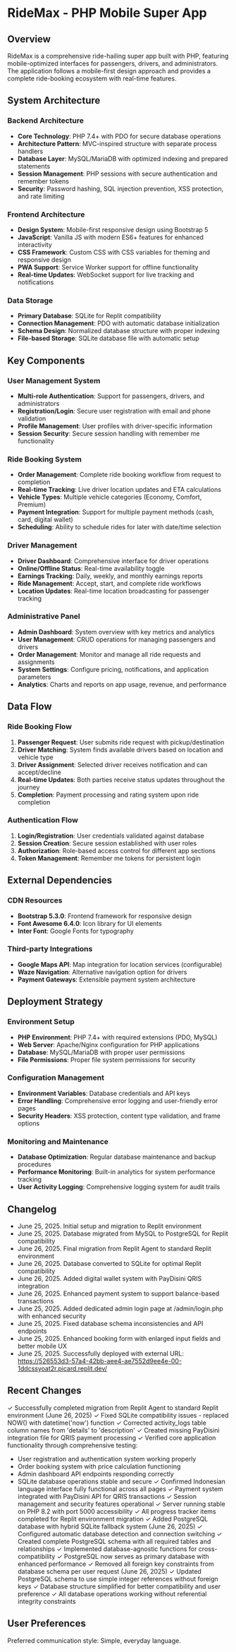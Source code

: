 # RideMax - PHP Mobile Super App

## Overview

RideMax is a comprehensive ride-hailing super app built with PHP, featuring mobile-optimized interfaces for passengers, drivers, and administrators. The application follows a mobile-first design approach and provides a complete ride-booking ecosystem with real-time features.

## System Architecture

### Backend Architecture
- **Core Technology**: PHP 7.4+ with PDO for secure database operations
- **Architecture Pattern**: MVC-inspired structure with separate process handlers
- **Database Layer**: MySQL/MariaDB with optimized indexing and prepared statements
- **Session Management**: PHP sessions with secure authentication and remember tokens
- **Security**: Password hashing, SQL injection prevention, XSS protection, and rate limiting

### Frontend Architecture
- **Design System**: Mobile-first responsive design using Bootstrap 5
- **JavaScript**: Vanilla JS with modern ES6+ features for enhanced interactivity
- **CSS Framework**: Custom CSS with CSS variables for theming and responsive design
- **PWA Support**: Service Worker support for offline functionality
- **Real-time Updates**: WebSocket support for live tracking and notifications

### Data Storage
- **Primary Database**: SQLite for Replit compatibility
- **Connection Management**: PDO with automatic database initialization
- **Schema Design**: Normalized database structure with proper indexing
- **File-based Storage**: SQLite database file with automatic setup

## Key Components

### User Management System
- **Multi-role Authentication**: Support for passengers, drivers, and administrators
- **Registration/Login**: Secure user registration with email and phone validation
- **Profile Management**: User profiles with driver-specific information
- **Session Security**: Secure session handling with remember me functionality

### Ride Booking System
- **Order Management**: Complete ride booking workflow from request to completion
- **Real-time Tracking**: Live driver location updates and ETA calculations
- **Vehicle Types**: Multiple vehicle categories (Economy, Comfort, Premium)
- **Payment Integration**: Support for multiple payment methods (cash, card, digital wallet)
- **Scheduling**: Ability to schedule rides for later with date/time selection

### Driver Management
- **Driver Dashboard**: Comprehensive interface for driver operations
- **Online/Offline Status**: Real-time availability toggle
- **Earnings Tracking**: Daily, weekly, and monthly earnings reports
- **Ride Management**: Accept, start, and complete ride workflows
- **Location Updates**: Real-time location broadcasting for passenger tracking

### Administrative Panel
- **Admin Dashboard**: System overview with key metrics and analytics
- **User Management**: CRUD operations for managing passengers and drivers
- **Order Management**: Monitor and manage all ride requests and assignments
- **System Settings**: Configure pricing, notifications, and application parameters
- **Analytics**: Charts and reports on app usage, revenue, and performance

## Data Flow

### Ride Booking Flow
1. **Passenger Request**: User submits ride request with pickup/destination
2. **Driver Matching**: System finds available drivers based on location and vehicle type
3. **Driver Assignment**: Selected driver receives notification and can accept/decline
4. **Real-time Updates**: Both parties receive status updates throughout the journey
5. **Completion**: Payment processing and rating system upon ride completion

### Authentication Flow
1. **Login/Registration**: User credentials validated against database
2. **Session Creation**: Secure session established with user roles
3. **Authorization**: Role-based access control for different app sections
4. **Token Management**: Remember me tokens for persistent login

## External Dependencies

### CDN Resources
- **Bootstrap 5.3.0**: Frontend framework for responsive design
- **Font Awesome 6.4.0**: Icon library for UI elements
- **Inter Font**: Google Fonts for typography

### Third-party Integrations
- **Google Maps API**: Map integration for location services (configurable)
- **Waze Navigation**: Alternative navigation option for drivers
- **Payment Gateways**: Extensible payment system architecture

## Deployment Strategy

### Environment Setup
- **PHP Environment**: PHP 7.4+ with required extensions (PDO, MySQL)
- **Web Server**: Apache/Nginx configuration for PHP applications
- **Database**: MySQL/MariaDB with proper user permissions
- **File Permissions**: Proper file system permissions for security

### Configuration Management
- **Environment Variables**: Database credentials and API keys
- **Error Handling**: Comprehensive error logging and user-friendly error pages
- **Security Headers**: XSS protection, content type validation, and frame options

### Monitoring and Maintenance
- **Database Optimization**: Regular database maintenance and backup procedures
- **Performance Monitoring**: Built-in analytics for system performance tracking
- **User Activity Logging**: Comprehensive logging system for audit trails

## Changelog

- June 25, 2025. Initial setup and migration to Replit environment
- June 25, 2025. Database migrated from MySQL to PostgreSQL for Replit compatibility
- June 26, 2025. Final migration from Replit Agent to standard Replit environment
- June 26, 2025. Database converted to SQLite for optimal Replit compatibility
- June 26, 2025. Added digital wallet system with PayDisini QRIS integration
- June 26, 2025. Enhanced payment system to support balance-based transactions
- June 25, 2025. Added dedicated admin login page at /admin/login.php with enhanced security
- June 25, 2025. Fixed database schema inconsistencies and API endpoints
- June 25, 2025. Enhanced booking form with enlarged input fields and better mobile UX
- June 25, 2025. Successfully deployed with external URL: https://526553d3-57a4-42bb-aee4-ae7552d9ee4e-00-1ddcssyoat2r.picard.replit.dev/

## Recent Changes

✓ Successfully completed migration from Replit Agent to standard Replit environment (June 26, 2025)
✓ Fixed SQLite compatibility issues - replaced NOW() with datetime('now') function
✓ Corrected activity_logs table column names from 'details' to 'description'
✓ Created missing PayDisini integration file for QRIS payment processing
✓ Verified core application functionality through comprehensive testing:
  - User registration and authentication system working properly
  - Order booking system with price calculation functioning
  - Admin dashboard API endpoints responding correctly
  - SQLite database operations stable and secure
✓ Confirmed Indonesian language interface fully functional across all pages
✓ Payment system integrated with PayDisini API for QRIS transactions
✓ Session management and security features operational
✓ Server running stable on PHP 8.2 with port 5000 accessibility
✓ All progress tracker items completed for Replit environment migration
✓ Added PostgreSQL database with hybrid SQLite fallback system (June 26, 2025)
✓ Configured automatic database detection and connection switching
✓ Created complete PostgreSQL schema with all required tables and relationships
✓ Implemented database-agnostic functions for cross-compatibility
✓ PostgreSQL now serves as primary database with enhanced performance
✓ Removed all foreign key constraints from database schema per user request (June 26, 2025)
✓ Updated PostgreSQL schema to use simple integer references without foreign keys
✓ Database structure simplified for better compatibility and user preference
✓ All database operations working without referential integrity constraints

## User Preferences

Preferred communication style: Simple, everyday language.
